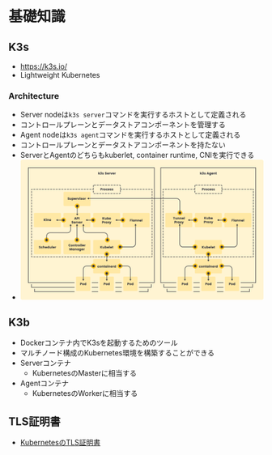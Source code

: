 # 基礎知識
## K3s
- https://k3s.io/
- Lightweight Kubernetes
### Architecture
- Server nodeは`k3s server`コマンドを実行するホストとして定義される
- コントロールプレーンとデータストアコンポーネントを管理する
- Agent nodeは`k3s agent`コマンドを実行するホストとして定義される
- コントロールプレーンとデータストアコンポーネントを持たない
- ServerとAgentのどちらもkuberlet, container runtime, CNIを実行できる
- ![How it Works](images/how-it-works-k3s-revised.svg "How it Works")
## K3b
- Dockerコンテナ内でK3sを起動するためのツール
- マルチノード構成のKubernetes環境を構築することができる
- Serverコンテナ
    - KubernetesのMasterに相当する
- Agentコンテナ
    - KubernetesのWorkerに相当する


## 

## TLS証明書

- [KubernetesのTLS証明書](https://qiita.com/nsawa/items/4f11ac89707aad2c3d4a)
